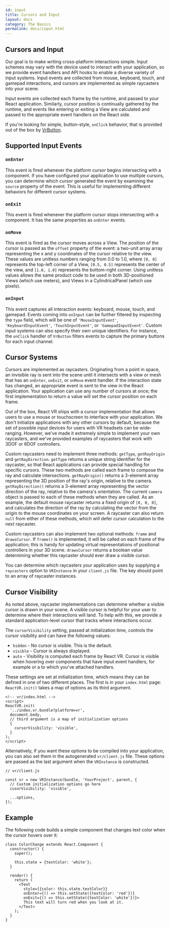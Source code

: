 ```yaml
---
id: input
title: Cursors and Input
layout: docs
category: The Basics
permalink: docs/input.html
---
```


## Cursors and Input

Our goal is to make writing cross-platform interactions simple. Input schemes
may vary with the device used to interact with your application, so we provide
event handlers and API hooks to enable a diverse variety of input systems.
Input events are collected from mouse, keyboard, touch, and gamepad interactions,
and cursors are implemented as simple raycasters into your scene.

Input events are collected each frame by the runtime, and passed to your React
application. Similarly, cursor position is continually gathered by the runtime,
and events like entering or exiting a View are calculated and passed to the
appropriate event handlers on the React side.

If you're looking for simple, button-style, `onClick` behavior, that is
provided out of the box by [VrButton](docs/vrbutton.html).

## Supported Input Events

### `onEnter`

This event is fired whenever the platform cursor begins intersecting with a
component. If you have configured your application to use multiple cursors,
you can determine which cursor generated the event by examining the `source`
property of the event. This is useful for implementing different behaviors for
different cursor systems.

### `onExit`

This event is fired whenever the platform cursor stops intersecting with a
component. It has the same properties as `onEnter` events.

### `onMove`

This event is fired as the cursor moves across a View. The position of the
cursor is passed as the `offset` property of the event: a two-unit array
array representing the x and y coordinates of the cursor relative to the view.
These values are unitless numbers ranging from 0.0 to 1.0, where `[0, 0]`
represents the top-left corner of a View, `[0.5, 0.5]` represents the center of
the view, and `[1.0, 1.0]` represents the bottom-right corner. Using unitless
values allows the same product code to be used in both 3D-positioned Views
(which use meters), and Views in a CylindricalPanel (which use pixels).

### `onInput`

This event captures all interaction events: keyboard, mouse, touch, and gamepad.
Events coming into `onInput` can be further filtered by inspecting the `type`
field, which will be one of `'MouseInputEvent'`, `'KeyboardInputEvent'`,
`'TouchInputEvent'`, or `'GamepadInputEvent'`. Custom input systems can also
specify their own unique identifiers. For instance, the `onClick` handler of
`VrButton` filters events to capture the primary buttons for each input channel.

## Cursor Systems

Cursors are implemented as raycasters. Originating from a point in space, an
invisible ray is sent into the scene until it intersects with a view or mesh
that has an `onEnter`, `onExit`, or `onMove` event handler. If the interaction
state has changed, an appropriate event is sent to the view in the React
application. Your application can use any number of cursors at once; the first
implementation to return a value will set the cursor position on each frame.

Out of the box, React VR ships with a cursor implementation that allows users to
use a mouse or touchscreen to interface with your application. We don't
initialize applications with any other cursors by default, because the set of
possible input devices for users with VR headsets can be wide-ranging. However,
we've made it extremely simple to implement your own raycasters, and we've
provided examples of raycasters that work with 3DOF or 6DOF controllers.

Custom raycasters need to implement three methods: `getType`, `getRayOrigin` and
`getRayDirection`. `getType` returns a unique string identifier for the
raycaster, so that React applications can provide special handling for specific
cursors. These two methods are called each frame to compose the ray
and calculate intersections. `getRayOrigin()` returns a 3-element array
representing the 3D position of the ray's origin, relative to the camera.
`getRayDirection()` returns a 3-element array representing the vector direction
of the ray, relative to the camera's orientation. The current `camera` object
is passed to each of these methods when they are called.
As an example, the default mouse raycaster returns a fixed origin of
`[0, 0, 0]`, and calculates the direction of the ray by calculating the vector
from the origin to the mouse coordinates on your screen. A raycaster can also
return `null` from either of these methods, which will defer cursor calculation
to the next raycaster.

Custom raycasters can also implement two optional methods: `frame` and
`drawsCursor`. If `frame()` is implemented, it will be called on each frame of
the application; this is handy for updating virtual representations of
positional controllers in your 3D scene. `drawsCursor` returns a boolean value
determining whether this raycaster should ever draw a visible cursor.

You can determine which raycasters your application uses by supplying a
`raycasters` option to `VRInstance` in your `client.js` file. The key should
point to an array of raycaster instances.

## Cursor Visibility

As noted above, raycaster implementations can determine whether a visible cursor
is drawn in your scene. A visible cursor is helpful for your user to determine
where their interactions will land. To help with this, we provide a standard
application-level cursor that tracks where interactions occur.

The `cursorVisibility` setting, passed at initialization time, controls the cursor
visibility and can have the following values:

 * `hidden` - No cursor is visible. This is the default.
 * `visible` - Cursor is always displayed.
 * `auto` - Visibility is computed each frame by React VR. Cursor is visible
 when hovering over components that have input event handlers, for example
 <VrButton> or a <View> to which you've attached handlers.

These settings are set at initialization time, which means they can be defined
in one of two different places. The first is in your `index.html` page:
`ReactVR.init()` takes a map of options as its third argument.

```
<!-- vr/index.html -->
<script>
ReactVR.init(
  '../index.vr.bundle?platform=vr',
  document.body,
  // third argument is a map of initialization options
  {
    cursorVisibility: 'visible',
  }
);
</script>
```

Alternatively, if you want these options to be compiled into your application,
you can also set them in the autogenerated `vr/client.js` file. These options
are passed as the last argument when the `VRInstance` is constructed.

```
// vr/client.js

const vr = new VRInstance(bundle, 'YourProject', parent, {
  // Custom initialization options go here
  cusorVisibility: 'visible',

  ...options,
});
```

## Example

The following code builds a simple component that changes text color when the
cursor hovers over it:

```
class ColorChange extends React.Component {
  constructor() {
    super();

    this.state = {textColor: 'white'};
  }

  render() {
    return (
      <Text
        style={{color: this.state.textColor}}
        onEnter={() => this.setState({textColor: 'red'})}
        onExit={() => this.setState({textColor: 'white'})}>
        This text will turn red when you look at it.
      </Text>
    );
  }
}
```
